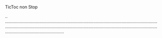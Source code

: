 TicToc non Stop

..
........................................................................................................................................................................................................................................................................................................